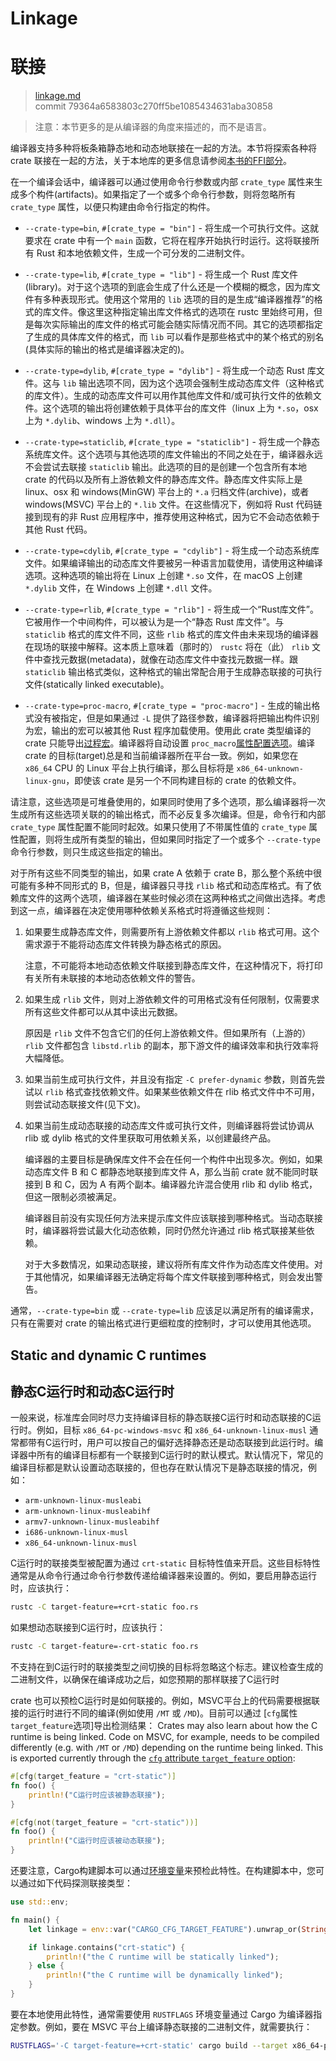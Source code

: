 # Linkage
# 联接

>[linkage.md](https://github.com/rust-lang/reference/blob/master/src/linkage.md)\
>commit 79364a6583803c270ff5be1085434631aba30858

> 注意：本节更多的是从编译器的角度来描述的，而不是语言。

编译器支持多种将板条箱静态地和动态地联接在一起的方法。本节将探索各种将 crate 联接在一起的方法，关于本地库的更多信息请参阅[本书的FFI部分][ffi]。

[ffi]: ../book/ffi.html

在一个编译会话中，编译器可以通过使用命令行参数或内部 `crate_type` 属性来生成多个构件(artifacts)。如果指定了一个或多个命令行参数，则将忽略所有 `crate_type` 属性，以便只构建由命令行指定的构件。

* `--crate-type=bin`, `#[crate_type = "bin"]` - 将生成一个可执行文件。这就要求在 crate 中有一个 `main` 函数，它将在程序开始执行时运行。这将联接所有 Rust 和本地依赖文件，生成一个可分发的二进制文件。

* `--crate-type=lib`, `#[crate_type = "lib"]` - 将生成一个 Rust 库文件(library)。对于这个选项的到底会生成了什么还是一个模糊的概念，因为库文件有多种表现形式。使用这个常用的 `lib` 选项的目的是生成“编译器推荐”的格式的库文件。像这里这种指定输出库文件格式的选项在 rustc 里始终可用，但是每次实际输出的库文件的格式可能会随实际情况而不同。其它的选项都指定了生成的具体库文件的格式，而 `lib` 可以看作是那些格式中的某个格式的别名(具体实际的输出的格式是编译器决定的)。

* `--crate-type=dylib`, `#[crate_type = "dylib"]` - 将生成一个动态 Rust 库文件。这与 `lib` 输出选项不同，因为这个选项会强制生成动态库文件（这种格式的库文件）。生成的动态库文件可以用作其他库文件和/或可执行文件的依赖文件。这个选项的输出将创建依赖于具体平台的库文件（linux 上为 `*.so`，osx 上为 `*.dylib`、windows 上为 `*.dll`）。

* `--crate-type=staticlib`, `#[crate_type = "staticlib"]` - 将生成一个静态系统库文件。这个选项与其他选项的库文件输出的不同之处在于，编译器永远不会尝试去联接 `staticlib` 输出。此选项的目的是创建一个包含所有本地 crate 的代码以及所有上游依赖文件的静态库文件。静态库文件实际上是 linux、osx 和 windows(MinGW) 平台上的 `*.a` 归档文件(archive)，或者 windows(MSVC) 平台上的 `*.lib` 文件。在这些情况下，例如将 Rust 代码链接到现有的非 Rust 应用程序中，推荐使用这种格式，因为它不会动态依赖于其他 Rust 代码。

* `--crate-type=cdylib`, `#[crate_type = "cdylib"]` - 将生成一个动态系统库文件。如果编译输出的动态库文件要被另一种语言加载使用，请使用这种编译选项。这种选项的输出将在 Linux 上创建 `*.so` 文件，在 macOS 上创建 `*.dylib` 文件，在 Windows 上创建 `*.dll` 文件。

* `--crate-type=rlib`, `#[crate_type = "rlib"]` - 将生成一个“Rust库文件”。它被用作一个中间构件，可以被认为是一个“静态 Rust 库文件”。与 `staticlib` 格式的库文件不同，这些 `rlib` 格式的库文件由未来现场的编译器在现场的联接中解释。这本质上意味着（那时的） `rustc` 将在（此） `rlib` 文件中查找元数据(metadata)，就像在动态库文件中查找元数据一样。跟 `staticlib` 输出格式类似，这种格式的输出常配合用于生成静态联接的可执行文件(statically linked executable)。

* `--crate-type=proc-macro`, `#[crate_type = "proc-macro"]` - 生成的输出格式没有被指定，但是如果通过 `-L` 提供了路径参数，编译器将把输出构件识别为宏，输出的宏可以被其他 Rust 程序加载使用。使用此 crate 类型编译的 crate 只能导出[过程宏][procedural macros]。编译器将自动设置 `proc_macro`[属性配置选项][configuration option]。编译 crate 的目标(target)总是和当前编译器所在平台一致。例如，如果您在 `x86_64` CPU 的 Linux 平台上执行编译，那么目标将是 `x86_64-unknown-linux-gnu`，即使该 crate 是另一个不同构建目标的 crate 的依赖文件。

请注意，这些选项是可堆叠使用的，如果同时使用了多个选项，那么编译器将一次生成所有这些选项关联的的输出格式，而不必反复多次编译。但是，命令行和内部 `crate_type` 属性配置不能同时起效。如果只使用了不带属性值的 `crate_type` 属性配置，则将生成所有类型的输出，但如果同时指定了一个或多个 `--crate-type` 命令行参数，则只生成这些指定的输出。

对于所有这些不同类型的输出，如果 crate A 依赖于 crate B，那么整个系统中很可能有多种不同形式的 B，但是，编译器只寻找 `rlib` 格式和动态库格式。有了依赖库文件的这两个选项，编译器在某些时候必须在这两种格式之间做出选择。考虑到这一点，编译器在决定使用哪种依赖关系格式时将遵循这些规则：

1. 如果要生成静态库文件，则需要所有上游依赖文件都以 `rlib` 格式可用。这个需求源于不能将动态库文件转换为静态格式的原因。

   注意，不可能将本地动态依赖文件联接到静态库文件，在这种情况下，将打印有关所有未联接的本地动态依赖文件的警告。

2. 如果生成 `rlib` 文件，则对上游依赖文件的可用格式没有任何限制，仅需要求所有这些文件都可以从其中读出元数据。

   原因是 `rlib` 文件不包含它们的任何上游依赖文件。但如果所有（上游的） `rlib` 文件都包含 `libstd.rlib` 的副本，那下游文件的编译效率和执行效率将大幅降低。

3. 如果当前生成可执行文件，并且没有指定 `-C prefer-dynamic` 参数，则首先尝试以 `rlib` 格式查找依赖文件。如果某些依赖文件在 rlib 格式文件中不可用，则尝试动态联接文件(见下文)。

4. 如果当前生成动态联接的动态库文件或可执行文件，则编译器将尝试协调从 rlib 或 dylib 格式的文件里获取可用依赖关系，以创建最终产品。

   编译器的主要目标是确保库文件不会在任何一个构件中出现多次。例如，如果动态库文件 B 和 C 都静态地联接到库文件 A，那么当前 crate 就不能同时联接到 B 和 C，因为 A 有两个副本。编译器允许混合使用 rlib 和 dylib 格式，但这一限制必须被满足。

   编译器目前没有实现任何方法来提示库文件应该联接到哪种格式。当动态联接时，编译器将尝试最大化动态依赖，同时仍然允许通过 rlib 格式联接某些依赖。

   对于大多数情况，如果动态联接，建议将所有库文件作为动态库文件使用。对于其他情况，如果编译器无法确定将每个库文件联接到哪种格式，则会发出警告。

通常，`--crate-type=bin` 或 `--crate-type=lib` 应该足以满足所有的编译需求，只有在需要对 crate 的输出格式进行更细粒度的控制时，才可以使用其他选项。

## Static and dynamic C runtimes
## 静态C运行时和动态C运行时

一般来说，标准库会同时尽力支持编译目标的静态联接C运行时和动态联接的C运行时。例如，目标 `x86_64-pc-windows-msvc` 和 `x86_64-unknown-linux-musl` 通常都带有C运行时，用户可以按自己的偏好选择静态还是动态联接到此运行时。编译器中所有的编译目标都有一个联接到C运行时的默认模式。默认情况下，常见的编译目标都是默认设置动态联接的，但也存在默认情况下是静态联接的情况，例如：

* `arm-unknown-linux-musleabi`
* `arm-unknown-linux-musleabihf`
* `armv7-unknown-linux-musleabihf`
* `i686-unknown-linux-musl`
* `x86_64-unknown-linux-musl`

C运行时的联接类型被配置为通过 `crt-static` 目标特性值来开启。这些目标特性通常是从命令行通过命令行参数传递给编译器来设置的。例如，要启用静态运行时，应该执行：

```sh
rustc -C target-feature=+crt-static foo.rs
```

如果想动态联接到C运行时，应该执行：

```sh
rustc -C target-feature=-crt-static foo.rs
```

不支持在到C运行时的联接类型之间切换的目标将忽略这个标志。建议检查生成的二进制文件，以确保在编译成功之后，如您预期的那样联接了C运行时

crate 也可以预检C运行时是如何联接的。例如，MSVC平台上的代码需要根据联接的运行时进行不同的编译(例如使用 `/MT` 或 `/MD`)。目前可以通过 [`cfg`属性 `target_feature`选项]导出检测结果：
Crates may also learn about how the C runtime is being linked. Code on MSVC, for
example, needs to be compiled differently (e.g. with `/MT` or `/MD`) depending
on the runtime being linked. This is exported currently through the
[`cfg` attribute `target_feature` option][`cfg` attribute `target_feature` option]:

```rust
#[cfg(target_feature = "crt-static")]
fn foo() {
    println!("C运行时应该被静态联接");
}

#[cfg(not(target_feature = "crt-static"))]
fn foo() {
    println!("C运行时应该被动态联接");
}
```

还要注意，Cargo构建脚本可以通过[环境变量][cargo]来预检此特性。在构建脚本中，您可以通过如下代码探测联接类型：

```rust
use std::env;

fn main() {
    let linkage = env::var("CARGO_CFG_TARGET_FEATURE").unwrap_or(String::new());

    if linkage.contains("crt-static") {
        println!("the C runtime will be statically linked");
    } else {
        println!("the C runtime will be dynamically linked");
    }
}
```

[cargo]: https://doc.rust-lang.org/cargo/reference/environment-variables.html#environment-variables-cargo-sets-for-build-scripts

要在本地使用此特性，通常需要使用 `RUSTFLAGS` 环境变量通过 Cargo 为编译器指定参数。例如，要在 MSVC 平台上编译静态联接的二进制文件，就需要执行：

```sh
RUSTFLAGS='-C target-feature=+crt-static' cargo build --target x86_64-pc-windows-msvc
```

[`cfg` attribute `target_feature` option]: conditional-compilation.md#target_feature
[configuration option]: conditional-compilation.md
[procedural macros]: procedural-macros.md
